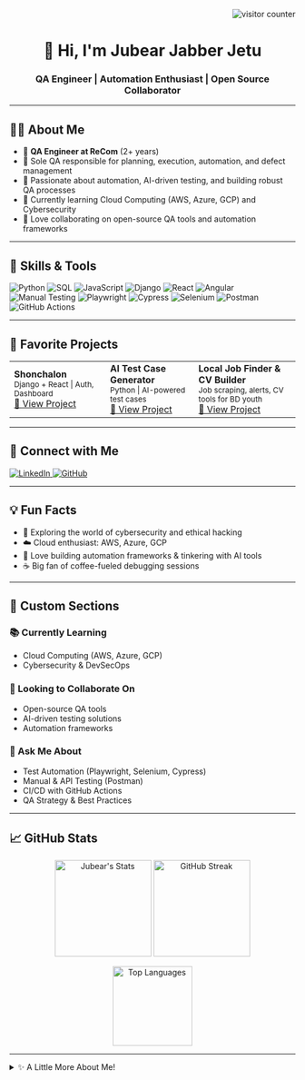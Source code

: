 <!-- Profile Visitor Badge -->
<p align="right">
  <img src="https://komarev.com/ghpvc/?username=Jubear-Jabber-Jetu&label=Profile+Views&color=0e75b6&style=flat" alt="visitor counter"/>
</p>

<!-- Header -->
<h1 align="center">👋 Hi, I'm Jubear Jabber Jetu</h1>
<h3 align="center">QA Engineer | Automation Enthusiast | Open Source Collaborator</h3>

---

## 🧑‍💻 About Me

- 🏢 **QA Engineer at ReCom** (2+ years)
- 👤 Sole QA responsible for planning, execution, automation, and defect management
- 🦾 Passionate about automation, AI-driven testing, and building robust QA processes
- 🌱 Currently learning Cloud Computing (AWS, Azure, GCP) and Cybersecurity
- 🎯 Love collaborating on open-source QA tools and automation frameworks

---

## 🚀 Skills & Tools

<p>
  <!-- Languages -->
  <img src="https://img.shields.io/badge/Python-3670A0?style=for-the-badge&logo=python&logoColor=ffdd54" alt="Python"/>
  <img src="https://img.shields.io/badge/SQL-025E8C?style=for-the-badge&logo=postgresql&logoColor=white" alt="SQL"/>
  <img src="https://img.shields.io/badge/JavaScript-F7DF1E?style=for-the-badge&logo=javascript&logoColor=black" alt="JavaScript"/>
  <!-- Frameworks -->
  <img src="https://img.shields.io/badge/Django-092E20?style=for-the-badge&logo=django&logoColor=white" alt="Django"/>
  <img src="https://img.shields.io/badge/React-20232A?style=for-the-badge&logo=react&logoColor=61DAFB" alt="React"/>
  <img src="https://img.shields.io/badge/Angular-DD0031?style=for-the-badge&logo=angular&logoColor=white" alt="Angular"/>
  <!-- QA Tools -->
  <img src="https://img.shields.io/badge/Manual%20Testing-5A5A5A?style=for-the-badge" alt="Manual Testing"/>
  <img src="https://img.shields.io/badge/Playwright-2EAD33?style=for-the-badge&logo=microsoft-playwright&logoColor=white" alt="Playwright"/>
  <img src="https://img.shields.io/badge/Cypress-17202C?style=for-the-badge&logo=cypress&logoColor=white" alt="Cypress"/>
  <img src="https://img.shields.io/badge/Selenium-43B02A?style=for-the-badge&logo=selenium&logoColor=white" alt="Selenium"/>
  <img src="https://img.shields.io/badge/Postman-FF6C37?style=for-the-badge&logo=postman&logoColor=white" alt="Postman"/>
  <!-- Misc -->
  <img src="https://img.shields.io/badge/GitHub%20Actions-2088FF?style=for-the-badge&logo=github-actions&logoColor=white" alt="GitHub Actions"/>
</p>

---

## 🌟 Favorite Projects

<table>
  <tr>
    <td>
      <b>Shonchalon</b><br>
      <sub>Django + React | Auth, Dashboard</sub><br>
      <a href="https://github.com/Jubear-Jabber-Jetu/shonchalon">🔗 View Project</a>
    </td>
    <td>
      <b>AI Test Case Generator</b><br>
      <sub>Python | AI-powered test cases</sub><br>
      <a href="https://github.com/Jubear-Jabber-Jetu/ai-test-case-generator">🔗 View Project</a>
    </td>
    <td>
      <b>Local Job Finder & CV Builder</b><br>
      <sub>Job scraping, alerts, CV tools for BD youth</sub><br>
      <a href="https://github.com/Jubear-Jabber-Jetu/local-job-finder-cv-builder">🔗 View Project</a>
    </td>
  </tr>
</table>

---

## 🤝 Connect with Me

<p>
  <a href="https://www.linkedin.com/in/jubearjabberjetu">
    <img src="https://img.shields.io/badge/LinkedIn-0A66C2?style=for-the-badge&logo=linkedin&logoColor=white" alt="LinkedIn"/>
  </a>
  <a href="https://github.com/Jubear-Jabber-Jetu">
    <img src="https://img.shields.io/badge/GitHub-171515?style=for-the-badge&logo=github&logoColor=white" alt="GitHub"/>
  </a>
</p>

---

## 💡 Fun Facts

- 🔐 Exploring the world of cybersecurity and ethical hacking
- ☁️ Cloud enthusiast: AWS, Azure, GCP
- 🤖 Love building automation frameworks & tinkering with AI tools
- ☕ Big fan of coffee-fueled debugging sessions

---

## 🎯 Custom Sections

### 📚 Currently Learning
- Cloud Computing (AWS, Azure, GCP)
- Cybersecurity & DevSecOps

### 🤝 Looking to Collaborate On
- Open-source QA tools
- AI-driven testing solutions
- Automation frameworks

### 💬 Ask Me About
- Test Automation (Playwright, Selenium, Cypress)
- Manual & API Testing (Postman)
- CI/CD with GitHub Actions
- QA Strategy & Best Practices

---

## 📈 GitHub Stats

<p align="center">
  <img src="https://github-readme-stats.vercel.app/api?username=Jubear-Jabber-Jetu&show_icons=true&theme=default" alt="Jubear's Stats" height="170"/>
  <img src="https://github-readme-streak-stats.herokuapp.com/?user=Jubear-Jabber-Jetu&theme=default" alt="GitHub Streak" height="170"/>
</p>

<p align="center">
  <img src="https://github-readme-stats.vercel.app/api/top-langs/?username=Jubear-Jabber-Jetu&layout=compact&theme=default" alt="Top Languages" height="140"/>
</p>

---

<details>
<summary>✨ A Little More About Me!</summary>

- 🧠 Always curious, always learning
- 🏆 Believer in quality-first engineering
- 🎨 Creativity meets engineering in my side projects
- 🌏 Proudly building for the Bangladeshi tech ecosystem!

</details>

